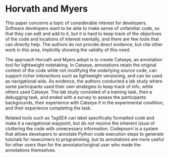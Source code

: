 # Horvath and Myers

This paper concerns a topic of considerable interest for developers. Software developers want to be able to make sense of unfamiliar code, so that they can edit and add to it, but it is hard to keep track of the objectives of the code and locations of interest mentally, and there are few tools that can directly help. The authors do not provide direct evidence, but cite other work in this area, implicitly showing the validity of this need. 

The approach Horvath and Myers adopt is to create Catseye, an annotation tool for lightweight notetaking. In Catseye, annotations retain the original context of the code while not modifying the underlying source code, can support richer interactions such as lightweight versioning, and can be used as navigational aids. As evidence, the authors conducted a lab study where some participants used their own strategies to keep track of info, while others used Catseye. The lab study consisted of a training task, then a debugging task, and ended with a survey to assess the participants backgrounds, their experience with Catseye if in the experimental condition, and their experience completing the task. 

Related tools such as TagSEA can label specifically formatted code and make it a navigational waypoint, but do not resolve the inherent issue of cluttering the code with unnecessary information. Codepourri is a system that allows developers to annotate Python code execution steps to generate tutorials for newcomers to programming, but its annotations are more useful for other users than for the annotator/original user who made the annotations themselves.
